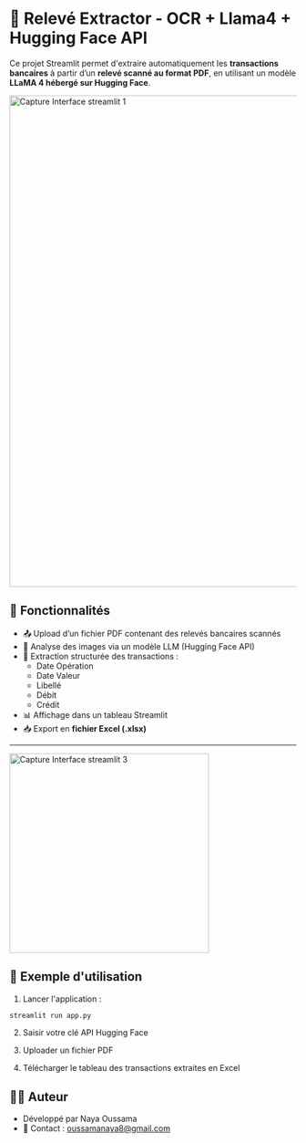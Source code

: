 # 📄 Relevé Extractor - OCR + Llama4 + Hugging Face API

Ce projet Streamlit permet d'extraire automatiquement les **transactions bancaires** à partir d’un **relevé scanné au format PDF**, en utilisant un modèle **LLaMA 4 hébergé sur Hugging Face**.

<img width="862" alt="Capture Interface streamlit 1" src="https://github.com/user-attachments/assets/deb603db-607c-4075-8e6d-2247a21d8b1f" />


## 🚀 Fonctionnalités

- 📤 Upload d’un fichier PDF contenant des relevés bancaires scannés  
- 🧠 Analyse des images via un modèle LLM (Hugging Face API)  
- 🧾 Extraction structurée des transactions :
  - Date Opération
  - Date Valeur
  - Libellé
  - Débit
  - Crédit
- 📊 Affichage dans un tableau Streamlit
- 📥 Export en **fichier Excel (.xlsx)**

---

<img width="350" alt="Capture Interface streamlit 3" src="https://github.com/user-attachments/assets/64296e7e-f3f5-436c-81f8-90149610dccf" />


## 🧪 Exemple d'utilisation

1. Lancer l'application :
```bash
streamlit run app.py
```
2. Saisir votre clé API Hugging Face

3. Uploader un fichier PDF

4. Télécharger le tableau des transactions extraites en Excel

## 👨‍💻 Auteur
- Développé par Naya Oussama
- 💬 Contact : oussamanaya8@gmail.com
